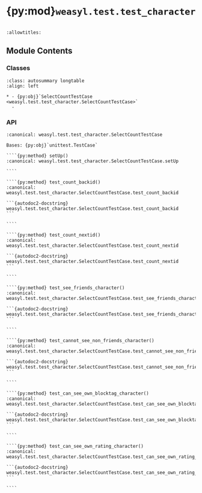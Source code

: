 # {py:mod}`weasyl.test.test_character`

```{py:module} weasyl.test.test_character
```

```{autodoc2-docstring} weasyl.test.test_character
:allowtitles:
```

## Module Contents

### Classes

````{list-table}
:class: autosummary longtable
:align: left

* - {py:obj}`SelectCountTestCase <weasyl.test.test_character.SelectCountTestCase>`
  -
````

### API

`````{py:class} SelectCountTestCase(methodName='runTest')
:canonical: weasyl.test.test_character.SelectCountTestCase

Bases: {py:obj}`unittest.TestCase`

````{py:method} setUp()
:canonical: weasyl.test.test_character.SelectCountTestCase.setUp

````

````{py:method} test_count_backid()
:canonical: weasyl.test.test_character.SelectCountTestCase.test_count_backid

```{autodoc2-docstring} weasyl.test.test_character.SelectCountTestCase.test_count_backid
```

````

````{py:method} test_count_nextid()
:canonical: weasyl.test.test_character.SelectCountTestCase.test_count_nextid

```{autodoc2-docstring} weasyl.test.test_character.SelectCountTestCase.test_count_nextid
```

````

````{py:method} test_see_friends_character()
:canonical: weasyl.test.test_character.SelectCountTestCase.test_see_friends_character

```{autodoc2-docstring} weasyl.test.test_character.SelectCountTestCase.test_see_friends_character
```

````

````{py:method} test_cannot_see_non_friends_character()
:canonical: weasyl.test.test_character.SelectCountTestCase.test_cannot_see_non_friends_character

```{autodoc2-docstring} weasyl.test.test_character.SelectCountTestCase.test_cannot_see_non_friends_character
```

````

````{py:method} test_can_see_own_blocktag_character()
:canonical: weasyl.test.test_character.SelectCountTestCase.test_can_see_own_blocktag_character

```{autodoc2-docstring} weasyl.test.test_character.SelectCountTestCase.test_can_see_own_blocktag_character
```

````

````{py:method} test_can_see_own_rating_character()
:canonical: weasyl.test.test_character.SelectCountTestCase.test_can_see_own_rating_character

```{autodoc2-docstring} weasyl.test.test_character.SelectCountTestCase.test_can_see_own_rating_character
```

````

`````
